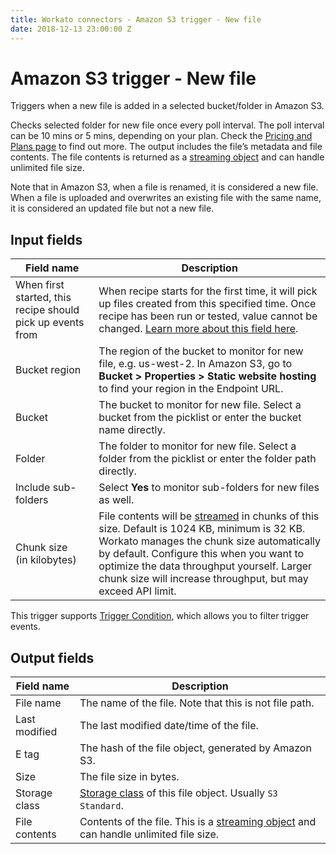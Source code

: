 ```yaml
---
title: Workato connectors - Amazon S3 trigger - New file
date: 2018-12-13 23:00:00 Z
---
```


# Amazon S3 trigger - New file
Triggers when a new file is added in a selected bucket/folder in Amazon S3.

Checks selected folder for new file once every poll interval. The poll interval can be 10 mins or 5 mins, depending on your plan. Check the [Pricing and Plans page](https://www.workato.com/pricing?audience=general) to find out more. The output includes the file’s metadata and file contents. The file contents is returned as a [streaming object](https://docs.workato.com/features/file-streaming.html) and can handle unlimited file size.

Note that in Amazon S3, when a file is renamed, it is considered a new file. When a file is uploaded and overwrites an existing file with the same name, it is considered an updated file but not a new file.

## Input fields
| Field name | Description |
|---|---|
| When first started, this recipe should pick up events from | When recipe starts for the first time, it will pick up files created from this specified time. Once recipe has been run or tested, value cannot be changed. [Learn more about this field here](https://docs.workato.com/recipes/triggers.html#sincefrom).  |
| Bucket region | The region of the bucket to monitor for new file, e.g. us-west-2. In Amazon S3, go to **Bucket > Properties > Static website hosting** to find your region in the Endpoint URL. |
| Bucket | The bucket to monitor for new file. Select a bucket from the picklist or enter the bucket name directly. |
| Folder | The folder to monitor for new file. Select a folder from the picklist or enter the folder path directly. |
| Include sub-folders | Select **Yes** to monitor sub-folders for new files as well. |
| Chunk size<br>(in kilobytes) | File contents will be [streamed](https://docs.workato.com/features/file-streaming.html) in chunks of this size. Default is 1024 KB, minimum is 32 KB. Workato manages the chunk size automatically by default. Configure this when you want to optimize the data throughput yourself. Larger chunk size will increase throughput, but may exceed API limit. |

This trigger supports [Trigger Condition](https://docs.workato.com/recipes/triggers.html#trigger-conditions), which allows you to filter trigger events.

## Output fields
| Field name | Description |
|---|---|
| File name | The name of the file. Note that this is not file path. |
| Last modified | The last modified date/time of the file. |
| E tag | The hash of the file object, generated by Amazon S3. |
| Size | The file size in bytes. |
| Storage class | [Storage class](https://aws.amazon.com/s3/storage-classes/) of this file object. Usually `S3 Standard`. |
| File contents | Contents of the file. This is a [streaming object](https://docs.workato.com/features/file-streaming.html) and can handle unlimited file size. |
